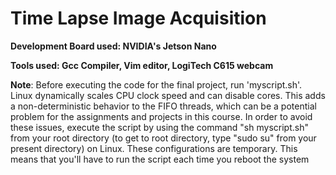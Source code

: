 # Time Lapse Image Acquisition
**Development Board used: NVIDIA's Jetson Nano**

**Tools used: Gcc Compiler, Vim editor, LogiTech C615 webcam**

**Note**: Before executing the code for the final project, run 'myscript.sh'. Linux dynamically scales CPU clock speed and can disable cores. This adds a non-deterministic behavior to the FIFO threads, which can be a potential problem for the assignments and projects in this course. In order to avoid these issues, execute the script by using the command "sh myscript.sh" from your root directory (to get to root directory, type "sudo su" from your present directory) on Linux. These configurations are temporary. This means that you'll have to run the script each time you reboot the system
